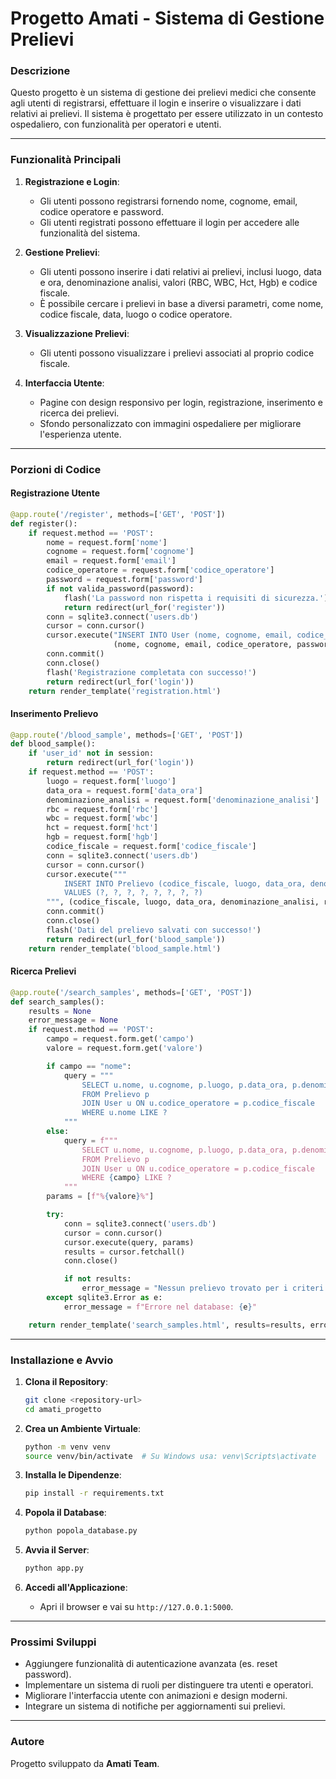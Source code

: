# Progetto Amati - Sistema di Gestione Prelievi

### Descrizione

Questo progetto è un sistema di gestione dei prelievi medici che consente agli utenti di registrarsi, effettuare il login e inserire o visualizzare i dati relativi ai prelievi. Il sistema è progettato per essere utilizzato in un contesto ospedaliero, con funzionalità per operatori e utenti.

---

### Funzionalità Principali

1. **Registrazione e Login**:
   - Gli utenti possono registrarsi fornendo nome, cognome, email, codice operatore e password.
   - Gli utenti registrati possono effettuare il login per accedere alle funzionalità del sistema.

2. **Gestione Prelievi**:
   - Gli utenti possono inserire i dati relativi ai prelievi, inclusi luogo, data e ora, denominazione analisi, valori (RBC, WBC, Hct, Hgb) e codice fiscale.
   - È possibile cercare i prelievi in base a diversi parametri, come nome, codice fiscale, data, luogo o codice operatore.

3. **Visualizzazione Prelievi**:
   - Gli utenti possono visualizzare i prelievi associati al proprio codice fiscale.

4. **Interfaccia Utente**:
   - Pagine con design responsivo per login, registrazione, inserimento e ricerca dei prelievi.
   - Sfondo personalizzato con immagini ospedaliere per migliorare l'esperienza utente.

---

### Porzioni di Codice

#### Registrazione Utente

```python
@app.route('/register', methods=['GET', 'POST'])
def register():
    if request.method == 'POST':
        nome = request.form['nome']
        cognome = request.form['cognome']
        email = request.form['email']
        codice_operatore = request.form['codice_operatore']
        password = request.form['password']
        if not valida_password(password):
            flash('La password non rispetta i requisiti di sicurezza.')
            return redirect(url_for('register'))
        conn = sqlite3.connect('users.db')
        cursor = conn.cursor()
        cursor.execute("INSERT INTO User (nome, cognome, email, codice_operatore, password) VALUES (?, ?, ?, ?, ?)",
                       (nome, cognome, email, codice_operatore, password))
        conn.commit()
        conn.close()
        flash('Registrazione completata con successo!')
        return redirect(url_for('login'))
    return render_template('registration.html')
```

#### Inserimento Prelievo

```python
@app.route('/blood_sample', methods=['GET', 'POST'])
def blood_sample():
    if 'user_id' not in session:
        return redirect(url_for('login'))
    if request.method == 'POST':
        luogo = request.form['luogo']
        data_ora = request.form['data_ora']
        denominazione_analisi = request.form['denominazione_analisi']
        rbc = request.form['rbc']
        wbc = request.form['wbc']
        hct = request.form['hct']
        hgb = request.form['hgb']
        codice_fiscale = request.form['codice_fiscale']
        conn = sqlite3.connect('users.db')
        cursor = conn.cursor()
        cursor.execute("""
            INSERT INTO Prelievo (codice_fiscale, luogo, data_ora, denominazione_analisi, rbc, wbc, hct, hgb)
            VALUES (?, ?, ?, ?, ?, ?, ?, ?)
        """, (codice_fiscale, luogo, data_ora, denominazione_analisi, rbc, wbc, hct, hgb))
        conn.commit()
        conn.close()
        flash('Dati del prelievo salvati con successo!')
        return redirect(url_for('blood_sample'))
    return render_template('blood_sample.html')
```

#### Ricerca Prelievi

```python
@app.route('/search_samples', methods=['GET', 'POST'])
def search_samples():
    results = None
    error_message = None
    if request.method == 'POST':
        campo = request.form.get('campo')
        valore = request.form.get('valore')

        if campo == "nome":
            query = """
                SELECT u.nome, u.cognome, p.luogo, p.data_ora, p.denominazione_analisi, p.rbc, p.wbc, p.hct, p.hgb, u.codice_operatore
                FROM Prelievo p
                JOIN User u ON u.codice_operatore = p.codice_fiscale
                WHERE u.nome LIKE ?
            """
        else:
            query = f"""
                SELECT u.nome, u.cognome, p.luogo, p.data_ora, p.denominazione_analisi, p.rbc, p.wbc, p.hct, p.hgb, u.codice_operatore
                FROM Prelievo p
                JOIN User u ON u.codice_operatore = p.codice_fiscale
                WHERE {campo} LIKE ?
            """
        params = [f"%{valore}%"]

        try:
            conn = sqlite3.connect('users.db')
            cursor = conn.cursor()
            cursor.execute(query, params)
            results = cursor.fetchall()
            conn.close()

            if not results:
                error_message = "Nessun prelievo trovato per i criteri di ricerca forniti."
        except sqlite3.Error as e:
            error_message = f"Errore nel database: {e}"

    return render_template('search_samples.html', results=results, error_message=error_message)
```

---

### Installazione e Avvio

1. **Clona il Repository**:
   ```bash
   git clone <repository-url>
   cd amati_progetto
   ```

2. **Crea un Ambiente Virtuale**:
   ```bash
   python -m venv venv
   source venv/bin/activate  # Su Windows usa: venv\Scripts\activate
   ```

3. **Installa le Dipendenze**:
   ```bash
   pip install -r requirements.txt
   ```

4. **Popola il Database**:
   ```bash
   python popola_database.py
   ```

5. **Avvia il Server**:
   ```bash
   python app.py
   ```

6. **Accedi all'Applicazione**:
   - Apri il browser e vai su `http://127.0.0.1:5000`.

---

### Prossimi Sviluppi

- Aggiungere funzionalità di autenticazione avanzata (es. reset password).
- Implementare un sistema di ruoli per distinguere tra utenti e operatori.
- Migliorare l'interfaccia utente con animazioni e design moderni.
- Integrare un sistema di notifiche per aggiornamenti sui prelievi.

---

### Autore

Progetto sviluppato da **Amati Team**.